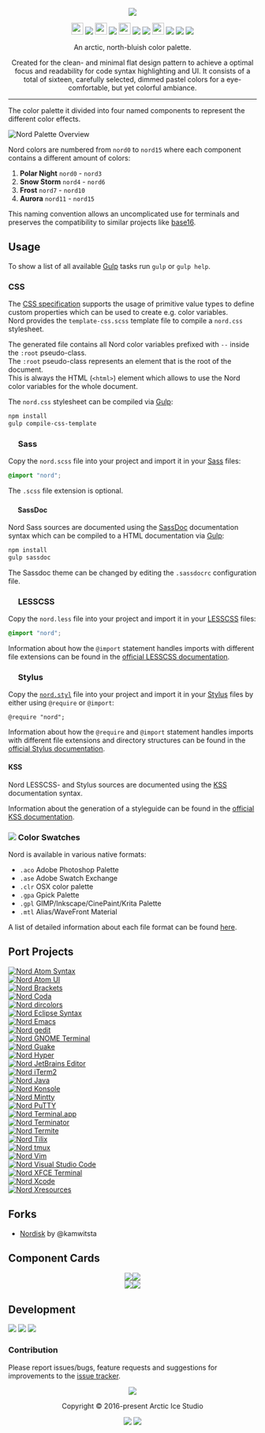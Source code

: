 <p align="center"><img src="https://cdn.rawgit.com/arcticicestudio/nord/develop/src/assets/nord-logo-banner.svg"/></p>

<p align="center"><img src="https://cdn.travis-ci.org/images/favicon-c566132d45ab1a9bcae64d8d90e4378a.svg" width=24 height=24/> <a href="https://travis-ci.org/arcticicestudio/nord"><img src="https://img.shields.io/travis/arcticicestudio/nord/develop.svg?style=flat-square"/></a> <img src="https://circleci.com/favicon.ico" width=24 height=24/> <a href="https://circleci.com/gh/arcticicestudio/nord"><img src="https://img.shields.io/circleci/project/github/arcticicestudio/nord/develop.svg?style=flat-square"/></a> <img src="https://assets-cdn.github.com/favicon.ico" width=24 height=24/> <a href="https://github.com/arcticicestudio/nord/releases/latest"><img src="https://img.shields.io/github/release/arcticicestudio/nord.svg?style=flat-square"/></a> <a href="https://github.com/arcticicestudio/nord/releases/latest"><img src="https://img.shields.io/badge/pre--release---_-blue.svg?style=flat-square"/></a> <img src="https://www.npmjs.com/static/images/touch-icons/favicon-32x32.png" width=24 height=24/> <a href="https://www.npmjs.com/package/nord"><img src="https://img.shields.io/npm/v/nord.svg?style=flat-square"/></a> <a href="https://www.npmjs.com/package/nord"><img src="https://img.shields.io/npm/dt/nord.svg?style=flat-square"/></a> <a href="https://www.npmjs.com/package/nord"><img src="https://img.shields.io/npm/dm/nord.svg?style=flat-square"/></a></p>

<p align="center">An arctic, north-bluish color palette.</p>

<p align="center">Created for the clean- and minimal flat design pattern to achieve a optimal focus and readability for code syntax highlighting and UI.
It consists of a total of sixteen, carefully selected, dimmed pastel colors for a eye-comfortable, but yet colorful ambiance.</p>

---

The color palette it divided into four named components to represent the different color effects.

![Nord Palette Overview](https://cdn.rawgit.com/arcticicestudio/nord/develop/src/assets/nord-overview.svg)

Nord colors are numbered from `nord0` to `nord15` where each component contains a different amount of colors:  
  1. **Polar Night** `nord0` - `nord3`
  2. **Snow Storm** `nord4` - `nord6`
  3. **Frost** `nord7` - `nord10`
  4. **Aurora** `nord11` - `nord15`

This naming convention allows an uncomplicated use for terminals and preserves the compatibility to similar projects like [base16](http://chriskempson.com/projects/base16).

## Usage
To show a list of all available [Gulp][gulp] tasks run `gulp` or `gulp help`.

### CSS
The [CSS specification](https://www.w3.org/TR/css-variables) supports the usage of primitive value types to define custom properties which can be used to create e.g. color variables.  
Nord provides the `template-css.scss` template file to compile a `nord.css` stylesheet.

The generated file contains all Nord color variables prefixed with `--` inside the `:root` pseudo-class.  
The `:root` pseudo-class represents an element that is the root of the document.  
This is always the HTML (`<html>`) element which allows to use the Nord color variables for the whole document.

The `nord.css` stylesheet can be compiled via [Gulp][gulp]:  
```sh
npm install
gulp compile-css-template
```

### <img src="http://sass-lang.com/favicon.ico" width=16 height=16 /> Sass
Copy the `nord.scss` file into your project and import it in your [Sass](http://sass-lang.com) files:
```css
@import "nord";
```
The `.scss` file extension is optional.

#### <img src="http://sassdoc.com/favicon.png" width=16 height=16 /> SassDoc
Nord Sass sources are documented using the [SassDoc](http://sassdoc.com) documentation syntax which can be compiled to a HTML documentation via [Gulp][gulp]:  
```sh
npm install
gulp sassdoc
```
The Sassdoc theme can be changed by editing the `.sassdocrc` configuration file.

### <img src="http://lesscss.org/public/ico/favicon.ico" width=16 height=16/> LESSCSS
Copy the `nord.less` file into your project and import it in your [LESSCSS](http://lesscss.org) files:  
```css
@import "nord";
```
Information about how the `@import` statement handles imports with different file extensions can be found in the [official LESSCSS documentation](http://lesscss.org/features/#import-directives-feature).

### <img src="http://stylus-lang.com/favicon.ico" width=16 height=16 /> Stylus

Copy the [`nord.styl`][nord-stylus] file into your project and import it in your [Stylus][stylus] files by either using `@require` or `@import`:

```stylus
@require "nord";
```

Information about how the `@require` and `@import` statement handles imports with different file extensions and directory structures can be found in the [official Stylus documentation][stylus-import].

#### KSS
Nord LESSCSS- and Stylus sources are documented using the [KSS](http://warpspire.com/kss) documentation syntax.

Information about the generation of a styleguide can be found in the [official KSS documentation](http://warpspire.com/kss/styleguides).

### <img src="https://cdn.rawgit.com/arcticicestudio/nord/develop/src/assets/icon-color-swatch.svg"/> Color Swatches
Nord is available in various native formats:
  - `.aco` Adobe Photoshop Palette
  - `.ase` Adobe Swatch Exchange
  - `.clr` OSX color palette
  - `.gpa` Gpick Palette
  - `.gpl` GIMP/Inkscape/CinePaint/Krita Palette
  - `.mtl` Alias/WaveFront Material

A list of detailed information about each file format can be found [here](http://www.selapa.net/swatches/colors/fileformats.php).

## Port Projects
[![Nord Atom Syntax](https://cdn.rawgit.com/arcticicestudio/nord/develop/src/assets/nord-atom-syntax-banner.svg)](https://atom.io/themes/nord-atom-syntax)  
[![Nord Atom UI](https://cdn.rawgit.com/arcticicestudio/nord/develop/src/assets/nord-atom-ui-banner.svg)](https://atom.io/themes/nord-atom-ui)  
[![Nord Brackets](https://cdn.rawgit.com/arcticicestudio/nord/develop/src/assets/nord-brackets-banner.svg)](https://github.com/arcticicestudio/nord-brackets)  
[![Nord Coda](https://cdn.rawgit.com/arcticicestudio/nord/develop/src/assets/nord-coda-banner.svg)](https://github.com/arcticicestudio/nord-coda)  
[![Nord dircolors](https://cdn.rawgit.com/arcticicestudio/nord/develop/src/assets/nord-dircolors-banner.svg)](https://github.com/arcticicestudio/nord-dircolors)  
[![Nord Eclipse Syntax](https://cdn.rawgit.com/arcticicestudio/nord/develop/src/assets/nord-eclipse-syntax-banner.svg)](https://github.com/arcticicestudio/nord-eclipse-syntax)  
[![Nord Emacs](https://cdn.rawgit.com/arcticicestudio/nord/develop/src/assets/nord-emacs-banner.svg)](https://github.com/arcticicestudio/nord-emacs)  
[![Nord gedit](https://cdn.rawgit.com/arcticicestudio/nord/develop/src/assets/nord-gedit-banner.svg)](https://github.com/arcticicestudio/nord-gedit)  
[![Nord GNOME Terminal](https://cdn.rawgit.com/arcticicestudio/nord/develop/src/assets/nord-gnome-terminal-banner.svg)](https://github.com/arcticicestudio/nord-gnome-terminal)  
[![Nord Guake](https://cdn.rawgit.com/arcticicestudio/nord/develop/src/assets/nord-guake-banner.svg)](https://github.com/arcticicestudio/nord-guake)  
[![Nord Hyper](https://cdn.rawgit.com/arcticicestudio/nord/develop/src/assets/nord-hyper-banner.svg)](https://github.com/arcticicestudio/nord-hyper)  
[![Nord JetBrains Editor](https://rawgit.com/arcticicestudio/nord/develop/src/assets/nord-jetbrains-editor-banner.svg)](https://github.com/arcticicestudio/nord-jetbrains-editor)  
[![Nord iTerm2](https://cdn.rawgit.com/arcticicestudio/nord/0971858f496823fd916f3368961f16ef2c7aad1e/src/assets/nord-iterm2-banner.svg)](https://github.com/arcticicestudio/nord-iterm2)  
[![Nord Java](https://cdn.rawgit.com/arcticicestudio/nord/develop/src/assets/nord-java-banner.svg)](https://github.com/arcticicestudio/nord-java)  
[![Nord Konsole](https://cdn.rawgit.com/arcticicestudio/nord/develop/src/assets/nord-konsole-banner.svg)](https://github.com/arcticicestudio/nord-konsole)  
[![Nord Mintty](https://cdn.rawgit.com/arcticicestudio/nord/develop/src/assets/nord-mintty-banner.svg)](https://github.com/arcticicestudio/nord-mintty)  
[![Nord PuTTY](https://cdn.rawgit.com/arcticicestudio/nord/develop/src/assets/nord-putty-banner.svg)](https://github.com/arcticicestudio/nord-putty)  
[![Nord Terminal.app](https://cdn.rawgit.com/arcticicestudio/nord/develop/src/assets/nord-terminal-app-banner.svg)](https://github.com/arcticicestudio/nord-terminal-app)  
[![Nord Terminator](https://cdn.rawgit.com/arcticicestudio/nord/develop/src/assets/nord-terminator-banner.svg)](https://github.com/arcticicestudio/nord-terminator)  
[![Nord Termite](https://cdn.rawgit.com/arcticicestudio/nord/develop/src/assets/nord-termite-banner.svg)](https://github.com/arcticicestudio/nord-termite)  
[![Nord Tilix](https://cdn.rawgit.com/arcticicestudio/nord/develop/src/assets/nord-tilix-banner.svg)](https://github.com/arcticicestudio/nord-tilix)  
[![Nord tmux](https://cdn.rawgit.com/arcticicestudio/nord/develop/src/assets/nord-tmux-banner.svg)](https://github.com/arcticicestudio/nord-tmux)  
[![Nord Vim](https://cdn.rawgit.com/arcticicestudio/nord/develop/src/assets/nord-vim-banner.svg)](https://github.com/arcticicestudio/nord-vim)  
[![Nord Visual Studio Code](https://cdn.rawgit.com/arcticicestudio/nord/develop/src/assets/nord-visual-studio-code-banner.svg)](https://github.com/arcticicestudio/nord-visual-studio-code)  
[![Nord XFCE Terminal](https://cdn.rawgit.com/arcticicestudio/nord/develop/src/assets/nord-xfce-terminal-banner.svg)](https://github.com/arcticicestudio/nord-xfce-terminal)  
[![Nord Xcode](https://cdn.rawgit.com/arcticicestudio/nord/develop/src/assets/nord-xcode-banner.svg)](https://github.com/arcticicestudio/nord-xcode)  
[![Nord Xresources](https://cdn.rawgit.com/arcticicestudio/nord/develop/src/assets/nord-xresources-banner.svg)](https://github.com/arcticicestudio/nord-xresources)  

## Forks
  - [Nordisk](https://github.com/kamwitsta/nordisk) by @kamwitsta

## Component Cards
<p align="center"><img src="https://cdn.rawgit.com/arcticicestudio/nord/develop/src/assets/nord-component-polar-night.svg"/><img src="https://cdn.rawgit.com/arcticicestudio/nord/develop/src/assets/nord-component-snow-storm.svg"/><br><img src="https://cdn.rawgit.com/arcticicestudio/nord/develop/src/assets/nord-component-frost.svg"/><img src="https://cdn.rawgit.com/arcticicestudio/nord/develop/src/assets/nord-component-aurora.svg"/></p>

## Development
[![](https://img.shields.io/badge/Changelog-0.2.0-blue.svg)](https://github.com/arcticicestudio/nord/blob/v0.2.0/CHANGELOG.md) [![](https://img.shields.io/badge/Workflow-gitflow_Branching_Model-blue.svg)](http://nvie.com/posts/a-successful-git-branching-model) [![](https://img.shields.io/badge/Versioning-ArcVer_0.8.0-blue.svg)](https://github.com/arcticicestudio/arcver)

### Contribution
Please report issues/bugs, feature requests and suggestions for improvements to the [issue tracker](https://github.com/arcticicestudio/nord/issues).

<p align="center"><img src="https://cdn.rawgit.com/arcticicestudio/nord/develop/src/assets/banner-footer-mountains.svg" /></p>

<p align="center">Copyright &copy; 2016-present Arctic Ice Studio</p>

<p align="center"><a href="https://github.com/arcticicestudio/nord/blob/develop/LICENSE.md"><img src="https://img.shields.io/badge/License-MIT-5E81AC.svg?style=flat-square"/></a> <a href="https://creativecommons.org/licenses/by-sa/4.0"><img src="https://img.shields.io/badge/License-CC_BY--SA_4.0-5E81AC.svg?style=flat-square"/></a></p>

[gulp]: http://gulpjs.com
[nord-stylus]: https://github.com/arcticicestudio/nord/blob/develop/src/stylus/nord.styl
[stylus]: http://stylus-lang.com
[stylus-import]: http://stylus-lang.com/docs/import.html#stylus-import
